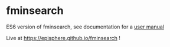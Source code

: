 # fminsearch
ES6 version of fminsearch, see documentation for a [user manual](https://github.com/episphere/fminsearch/wiki)

Live at https://episphere.github.io/fminsearch !
